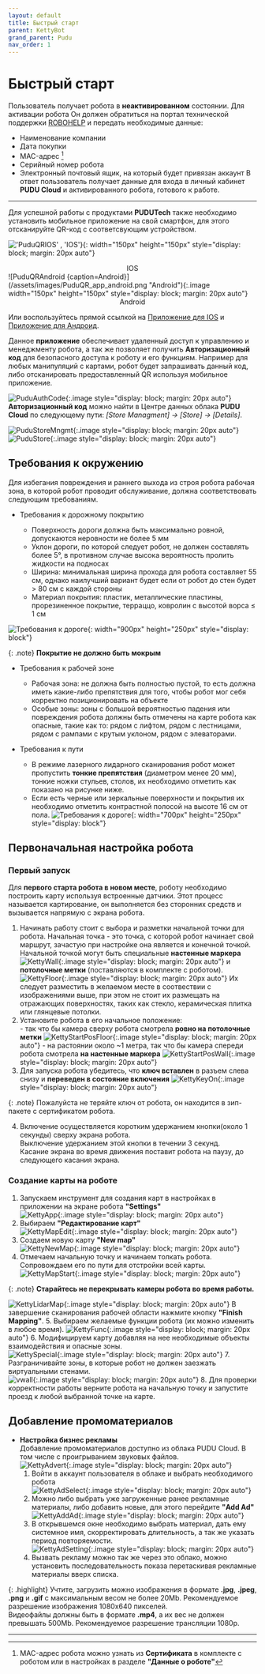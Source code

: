 ```yaml
---
layout: default
title: Быстрый старт
parent: KettyBot
grand_parent: Pudu
nav_order: 1
---
```


# Быстрый старт

Пользователь получает робота в **неактивированном** состоянии. Для активации робота Он должен обратиться на портал технической поддержки [ROBOHELP](https://robohelp.3logic.ru/help/1907434691) и передать необходимые данные:
+ Наименование компании
+ Дата покупки
+ MAC-адрес [^1]
+ Серийный номер робота
+ Электронный почтовый ящик, на который будет привязан аккаунт
В ответ пользователь получает данные для входа в личный кабинет **PUDU Cloud** и активированного робота, готового к работе.

[^1]: MAC-адрес робота можно узнать из **Сертификата** в комплекте с роботом или в настройках в  разделе **"Данные о роботе"**

---

Для успешной работы с продуктами **PUDUTech** также необходимо установить мобильное приложение на свой смартфон, для этого отсканируйте QR-код с соответсвующим устройством.

!['PuduQRIOS' , 'IOS'}](/assets/images/PuduQR_app_ios.png "ios"){: width="150px" height="150px" style="display: block; margin: 20px auto"}
<center>IOS</center>
![PuduQRAndroid {caption=Android}](/assets/images/PuduQR_app_android.png "Android"){:.image  width="150px" height="150px" style="display: block; margin: 20px auto"}
<center>Android</center>

Или воспользуйтесь прямой ссылкой на [Приложение для IOS](https://apps.apple.com/app/id1598340894) и [Приложение для Андроид](https://business-hongkong-apk.oss-cn-hongkong.aliyuncs.com/apk/prod/PuduLink.apk).

Данное **приложение** обеспечивает удаленный доступ к управлению и менеджменту робота, а так же позволяет получить **Авторизационный код** для безопасного доступа к роботу и его функциям.
Например для любых манипуляций с картами, робот будет запрашивать данный код, либо отсканировать предоставленный QR используя мобильное приложение.

![PuduAuthCode](/assets/images/Pudu_AuthCode.png){:.image style="display: block; margin: 20px auto"}\
**Авторизационный код** можно найти в Центре данных облака **PUDU Cloud** по следующему пути: *[Store Managment] -> [Store] -> [Details]*.

![PuduStoreMngmt](/assets/images/Pudu_storemenagment.png){:.image style="display: block; margin: 20px auto"}
![PuduStore](/assets/images/Pudu_StoreDetails.png){:.image style="display: block; margin: 20px auto"}


## Требования к окружению

Для избегания повреждения и раннего выхода из строя робота рабочая зона, в которой робот проводит обслуживание, должна соответствовать следующим требованиям. 

- Требования к дорожному покрытию

	* Поверхность дороги должна быть максимально ровной, допускаются неровности не более 5 мм
	* Уклон дороги, по которой следует робот, не должен составлять более 5°, в противном случае высока вероятность пролить жидкости на подносах
	* Ширина: минимальная ширина прохода для робота составляет 55 см, однако наилучший вариант будет если от робот до стен будет > 80 см с каждой стороны
	* Материал покрытия: пластик, металлические пластины, прорезиненное покрытие, терраццо, ковролин с высотой ворса ≤ 1 см

![Требования к дороге](/assets/images/Pudu_floor_req.png){: width="900px" height="250px" style="display: block"}

{: .note}
**Покрытие не должно быть мокрым**

- Требования к рабочей зоне

	* Рабочая зона: не должна быть полностью пустой, то есть должна иметь какие-либо препятствия для того, чтобы робот мог себя корректно позиционировать на объекте
	* Особые зоны: зоны с большой вероятностью падения или повреждения робота должны быть отмечены на карте робота как опасные, такие как то: рядом с лифтом, рядом с лестницами, рядом с рампами с крутым уклоном, рядом с элеваторами.

- Требования к пути

	* В режиме лазерного лидарного сканирования робот может пропустить **тонкие препятствия** (диаметром менее 20 мм), тонкие ножки стульев, столов, их необходимо отметить как показано на рисунке ниже.
![]()
	* Если есть черные или зеркальные поверхности и покрытия их необходимо отметить контрастной полосой на высоте 16 см от пола.
![Требования к дороге](/assets/images/Pudu_env_req.png){: width="700px" height="250px" style="display: block"}

## Первоначальная настройка робота

### Первый запуск

Для **первого старта робота в новом месте**, роботу необходимо построить карту используя встроенные датчики. Этот процесс называется картирование, он выполняется без сторонних средств и вызывается напрямую с экрана робота.
1. Начинать работу стоит с выбора и разметки начальной точки для робота. Начальная точка - это точка, с которой робот начинает свой маршрут, зачастую при настройке она является и конечной точкой. Начальной точкой могут быть специальные **настенные маркера**
		![KettyWall](/assets/images/Ketty_wall.png){:.image style="display: block; margin: 20px auto"}
 	и **потолочные метки** (поставляются в комплекте с роботом).\
		![KettyFloor](/assets/images/Ketty_floor.png){:.image style="display: block; margin: 20px auto"}
	Их следует разместить в желаемом месте в соотвествии c изображениями выше, при этом не стоит их размещать на отражающих поверхностях, таких как стекло, керамическая плитка или глянцевые потолки.
2. Установите робота в его начальное положение:\
		- так что бы камера сверху робота смотрела **ровно на потолочные метки**
	![KettyStartPosFloor](/assets/images/Ketty_StartPos_Floor.png){:.image style="display: block; margin: 20px auto"}
		- на растоянии около ~1 метра, так что бы камера спереди робота смотрела **на настенные маркера**
	![KettyStartPosWall](/assets/images/Ketty_StartPos_Wall.png){:.image style="display: block; margin: 20px auto"}
3. Для запуска робота убедитесь, что **ключ вставлен** в разъем слева снизу и **переведен в состояние включения**
	![KettyKeyOn](/assets/images/Ketty_Key.png){:.image style="display: block; margin: 20px auto"}

{: .note}
Пожалуйста не теряйте ключ от робота, он находится в зип-пакете с сертификатом робота.

4. Включение осуществляется коротким удержанием кнопки(около 1 секунды) сверху экрана робота.\
		Выключение удержанием этой кнопки в течении 3 секунд.\
		Касание экрана во время движения поставит робота на паузу, до следующего касания экрана.

### Создание карты на роботе

1. Запускаем инструмент для создания карт в настройках в приложении на экране робота **"Settings"**\
		![KettyApp](/assets/images/Ketty_AppSettings.png){:.image style="display: block; margin: 20px auto"}
2. Выбираем **"Редактирование карт"**\
		![KettyMapEdit](/assets/images/Ketty_mapedit.png){:.image style="display: block; margin: 20px auto"}
3. Создаем новую карту **"New map"**\
		![KettyNewMap](/assets/images/Ketty_newmap.png){:.image style="display: block; margin: 20px auto"}
4. Отмечаем начальную точку и начинаем толкать робота. Сопровождаем его по пути для отстройки всей карты.\
		![KettyMapStart](/assets/images/Ketty_carrymapping.png){:.image style="display: block; margin: 20px auto"}

{: .note}
**Старайтесь не перекрывать камеры робота во время работы.**


![KettyLidarMap](/assets/images/Ketty_lidarmapping.png){:.image style="display: block; margin: 20px auto"}
В завершение сканирования рабочей области нажмите кнопку **"Finish Mapping"**.
5. Выбираем желаемые функции робота (их можно изменить в любое время).
		![KettyFunc](/assets/images/Ketty_function.png){:.image style="display: block; margin: 20px auto"}
6. Модифицируем карту добавляя на нее необходимые объекты взаимодействия и опасные зоны.\
		![KettySpecial](/assets/images/Ketty_app_specialelements.png){:.image style="display: block; margin: 20px auto"}
7. Разграничивайте зоны, в которые робот не должен заезжать виртуальными стенами.\
		![vwall](/assets/images/Ketty_vwall.png){:.image style="display: block; margin: 20px auto"}
8. Для проверки корректности работы верните робота на начальную точку и запустите проезд к любой выбранной точке на карте.

## Добавление промоматериалов

* **Настройка бизнес рекламы**\
	Добавление промоматериалов доступно из облака PUDU Cloud. В том числе с проигрыванием звуковых файлов.\
	![KettyAdvert](/assets/images/Ketty_promoscreen.png){:.image style="display: block; margin: 20px auto"}
	1. Войти в аккаунт пользователя в облаке и выбрать необходимого робота\
	![KettyAdSelect](/assets/images/Ketty_ad.png){:.image style="display: block; margin: 20px auto"}
	2. Можно либо выбрать уже загруженные ранее рекламные материалы, либо добавить новые, для этого перейдите **"Add Ad"**\
	![KettyAddAd](/assets/images/Ketty_advertising.png){:.image style="display: block; margin: 20px auto"}
	3. В открывшемся окне необходимо выбрать материал, дать ему системное имя, скорректировать длительность, а так же указать период повторяемости.\
	![KettyAdSetting](/assets/images/Ketty_ad_setting.png){:.image style="display: block; margin: 20px auto"}
	4. Вызвать рекламу можно так же через это облако, можно установить последовательность показа перетаскивая рекламные материалы вверх списка.

{: .highlight}
Учтите, загрузить можно изображения в формате **.jpg**, **.jpeg**, **.png** и **.gif** с максимальным весом не более 20Mb. Рекомендуемое разрешение изображения 1080х640 пикселей.\
Видеофайлы должны быть в формате **.mp4**, а их вес не должен превышать 500Mb. Рекомендуемое разрешение трансляции 1080p.

***
